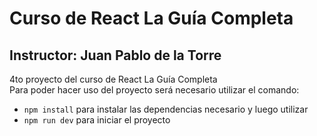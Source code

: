 # Curso de React La Guía Completa
## Instructor: Juan Pablo de la Torre
4to proyecto del curso de React La Guía Completa
<br>
Para poder hacer uso del proyecto será necesario utilizar el comando:
- `npm install` para instalar las dependencias necesario y luego utilizar
- `npm run dev` para iniciar el proyecto